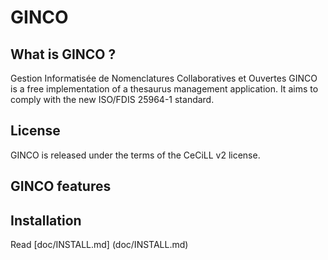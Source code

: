 GINCO
=====

What is GINCO ?
---------------

Gestion Informatisée de Nomenclatures Collaboratives et Ouvertes
GINCO is a free implementation of a thesaurus management application. 
It aims to comply with the new ISO/FDIS 25964-1 standard. 

License
-------

GINCO is released under the terms of the CeCiLL v2 license.

GINCO features
--------------

Installation
------------

Read [doc/INSTALL.md] (doc/INSTALL.md)
